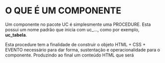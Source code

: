 # O QUE É UM COMPONENTE
Um componente no pacote UC é simplesmente uma PROCEDURE.
Esta possui um nome padrão que inicia com uc_..., como por exemplo, **uc_tabela**.

Esta procedure tem a finalidade de construir o objeto HTML + CSS + EVENTO necessário para dar forma, sustentação e operacionalidade para o componente. Produzindo ao final um conteúdo HTML que será 
